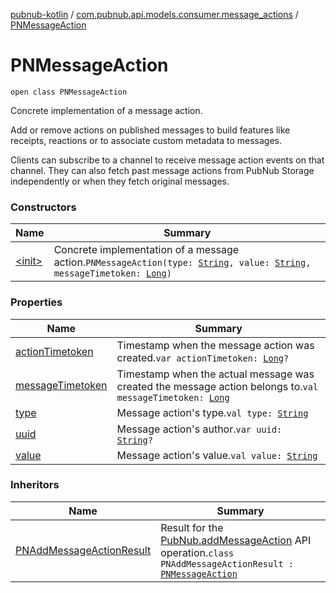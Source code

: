 [pubnub-kotlin](../../index.md) / [com.pubnub.api.models.consumer.message_actions](../index.md) / [PNMessageAction](./index.md)

# PNMessageAction

`open class PNMessageAction`

Concrete implementation of a message action.

Add or remove actions on published messages to build features like receipts,
reactions or to associate custom metadata to messages.

Clients can subscribe to a channel to receive message action events on that channel.
They can also fetch past message actions from PubNub Storage independently or when they fetch original messages.

### Constructors

| Name | Summary |
|---|---|
| [&lt;init&gt;](-init-.md) | Concrete implementation of a message action.`PNMessageAction(type: `[`String`](https://kotlinlang.org/api/latest/jvm/stdlib/kotlin/-string/index.html)`, value: `[`String`](https://kotlinlang.org/api/latest/jvm/stdlib/kotlin/-string/index.html)`, messageTimetoken: `[`Long`](https://kotlinlang.org/api/latest/jvm/stdlib/kotlin/-long/index.html)`)` |

### Properties

| Name | Summary |
|---|---|
| [actionTimetoken](action-timetoken.md) | Timestamp when the message action was created.`var actionTimetoken: `[`Long`](https://kotlinlang.org/api/latest/jvm/stdlib/kotlin/-long/index.html)`?` |
| [messageTimetoken](message-timetoken.md) | Timestamp when the actual message was created the message action belongs to.`val messageTimetoken: `[`Long`](https://kotlinlang.org/api/latest/jvm/stdlib/kotlin/-long/index.html) |
| [type](type.md) | Message action's type.`val type: `[`String`](https://kotlinlang.org/api/latest/jvm/stdlib/kotlin/-string/index.html) |
| [uuid](uuid.md) | Message action's author.`var uuid: `[`String`](https://kotlinlang.org/api/latest/jvm/stdlib/kotlin/-string/index.html)`?` |
| [value](value.md) | Message action's value.`val value: `[`String`](https://kotlinlang.org/api/latest/jvm/stdlib/kotlin/-string/index.html) |

### Inheritors

| Name | Summary |
|---|---|
| [PNAddMessageActionResult](../-p-n-add-message-action-result.md) | Result for the [PubNub.addMessageAction](../../com.pubnub.api/-pub-nub/add-message-action.md) API operation.`class PNAddMessageActionResult : `[`PNMessageAction`](./index.md) |
